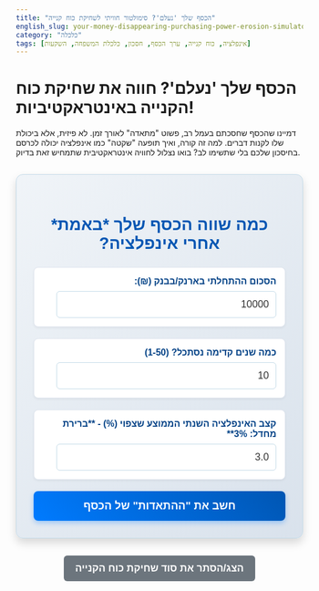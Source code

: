```yaml
---
title: "הכסף שלך 'נעלם'? סימולטור חוויתי לשחיקת כוח קנייה"
english_slug: your-money-disappearing-purchasing-power-erosion-simulator
category: "כלכלה"
tags: [אינפלציה, כוח קנייה, ערך הכסף, חסכון, כלכלת המשפחה, השקעות]
---
```

# הכסף שלך 'נעלם'? חווה את שחיקת כוח הקנייה באינטראקטיביות!
דמיינו שהכסף שחסכתם בעמל רב, פשוט "מתאדה" לאורך זמן. לא פיזית, אלא ביכולת שלו לקנות דברים. למה זה קורה, ואיך תופעה "שקטה" כמו אינפלציה יכולה לכרסם בחיסכון שלכם בלי שתשימו לב? בואו נצלול לחוויה אינטראקטיבית שתמחיש זאת בדיוק.

<div id="simulator-app">
  <h2>כמה שווה הכסף שלך *באמת* אחרי אינפלציה?</h2>
  <div class="input-group">
    <label for="initial-amount">הסכום ההתחלתי בארנק/בבנק (₪):</label>
    <input type="number" id="initial-amount" value="10000" min="100" step="100">
  </div>
  <div class="input-group">
    <label for="number-of-years">כמה שנים קדימה נסתכל? (1-50)</label>
    <input type="number" id="number-of-years" value="10" min="1" max="50" step="1">
  </div>
    <div class="input-group">
    <label for="inflation-rate">קצב האינפלציה השנתי הממוצע שצפוי (%) - **ברירת מחדל: 3%**</label>
    <input type="number" id="inflation-rate" value="3.0" min="0" step="0.1">
  </div>
  <button id="calculate-btn">חשב את "ההתאדות" של הכסף</button>

  <div id="result-area" class="result">
    <h3>המספרים נחשפים:</h3>
    <div class="result-item initial-value">
        <label>התחלת עם:</label>
        <span id="initial-value-display" class="value"></span>
    </div>
    <div class="result-item eroded-value">
        <label>אחרי <span id="years-display"></span> שנים שווה רק:</label>
        <span id="eroded-value-display" class="value eroded"></span>
    </div>
     <div class="result-item erosion-amount">
        <label>סה"כ "נאכל" ע"י האינפלציה:</label>
        <span id="erosion-amount-display" class="value loss"></span>
    </div>
     <div class="result-item erosion-percentage">
        <label>שחיקה באחוזים:</label>
        <span id="erosion-percentage-display" class="value loss"></span>
    </div>
    <div class="result-summary">
        <p>לסיכום: הסכום ההתחלתי שלך של <span id="summary-initial" class="bold"></span> ש"ח, אחרי <span id="summary-years" class="bold"></span> שנים עם אינפלציה שנתית ממוצעת של <span id="summary-inflation" class="bold"></span>%, שווה היום רק <span id="summary-eroded" class="bold"></span> ש"ח במונחי כוח קנייה. **זהו הפסד של <span id="summary-loss-amount" class="bold"></span> ש"ח, שהם <span id="summary-loss-percentage" class="bold"></span>% מכוח הקנייה המקורי!**</p>
    </div>
  </div>
</div>

<style>
  /* כללי */
  #simulator-app, #explanation-section {
    direction: rtl;
    font-family: 'Heebo', sans-serif; /* פונט נעים יותר */
    color: #333;
  }

  #simulator-app {
    background: linear-gradient(135deg, #f0f4f8 0%, #d9e2ec 100%); /* רקע עדין ומעוצב */
    padding: 30px;
    border-radius: 12px;
    max-width: 550px; /* רוחב מקסימלי קצת יותר גדול */
    margin: 30px auto;
    box-shadow: 0 8px 16px rgba(0,0,0,0.15); /* צל משופר */
    border: 1px solid #c3dae8;
  }

  #simulator-app h2 {
    text-align: center;
    color: #0056b3; /* כחול עמוק יותר */
    margin-bottom: 25px;
    font-size: 1.8rem;
    font-weight: 700;
    position: relative; /* בשביל אולי להוסיף אלמנט עיצובי */
  }

  /* קבוצות קלט */
  .input-group {
    margin-bottom: 20px; /* רווח גדול יותר בין קבוצות */
    background-color: #ffffff;
    padding: 15px;
    border-radius: 8px;
    border: 1px solid #e0e6ef;
    box-shadow: 0 2px 4px rgba(0,0,0,0.05);
  }

  .input-group label {
    display: block;
    margin-bottom: 8px; /* רווח מתחת לתווית */
    font-weight: 600; /* משקל פונט עבה יותר */
    color: #004085; /* כחול כהה */
    font-size: 1rem;
  }

  .input-group input[type="number"] {
    width: calc(100% - 24px); /* התאמה לריפוד וגבול */
    padding: 12px;
    border: 1px solid #c3dae8;
    border-radius: 6px; /* פינות עגולות יותר */
    font-size: 1.1rem;
    color: #333;
    transition: border-color 0.3s ease, box-shadow 0.3s ease;
  }

  .input-group input[type="number"]:focus {
    border-color: #007bff; /* הדגשת הפוקוס */
    box-shadow: 0 0 8px rgba(0,123,255,0.2);
    outline: none;
  }

  /* כפתור חישוב */
  #calculate-btn {
    display: block;
    width: 100%;
    padding: 15px;
    background: linear-gradient(45deg, #007bff 0%, #0056b3 100%); /* מעבר צבעים */
    color: white;
    border: none;
    border-radius: 8px; /* פינות עגולות יותר */
    font-size: 1.2rem;
    font-weight: 700;
    cursor: pointer;
    transition: transform 0.2s ease, box-shadow 0.2s ease, opacity 0.3s ease; /* הוספת אנימציות */
    box-shadow: 0 4px 8px rgba(0,123,255,0.3);
  }

  #calculate-btn:hover {
    background: linear-gradient(45deg, #0056b3 0%, #004085 100%);
    box-shadow: 0 6px 12px rgba(0,123,255,0.4);
  }

  #calculate-btn:active {
    transform: scale(0.98); /* אנימציית לחיצה */
    box-shadow: 0 2px 4px rgba(0,123,255,0.3);
  }

  #calculate-btn:disabled {
      opacity: 0.6;
      cursor: not-allowed;
      box-shadow: none;
  }

  /* אזור התוצאות */
  .result {
    margin-top: 30px;
    padding: 25px;
    border: 1px solid #c3dae8;
    border-radius: 10px;
    background-color: #e9ecef; /* רקע בהיר לתוצאות */
    box-shadow: 0 4px 8px rgba(0,0,0,0.1);
    opacity: 0; /* התחלה שקופה לאנימציה */
    transform: translateY(20px); /* התחלה מעט למטה */
    animation: fadeInResult 0.5s ease-out forwards; /* אנימציית כניסה */
    display: none; /* מוסתר בהתחלה ע"י JS */
  }

  @keyframes fadeInResult {
    to {
      opacity: 1;
      transform: translateY(0);
    }
  }


  .result h3 {
    margin-top: 0;
    color: #004085; /* כותרת בולטת */
    border-bottom: 2px solid #c3dae8; /* קו הדגשה */
    padding-bottom: 15px;
    margin-bottom: 20px;
    font-size: 1.5rem;
  }

  .result-item {
      margin-bottom: 15px;
      padding: 10px 0;
      border-bottom: 1px dashed #d0d9e2; /* קו הפרדה עדין */
      display: flex; /* שימוש ב-flexbox לסידור לייבל וערך */
      justify-content: space-between; /* פיזור לייבל וערך לקצוות */
      align-items: center;
  }

   .result-item:last-of-type {
       border-bottom: none; /* הסרת קו הפרדה לאחרון */
       margin-bottom: 0;
   }


  .result-item label {
      font-weight: 600;
      color: #555;
      flex-grow: 1; /* מאפשר ללייבל לגדול */
      margin-inline-end: 15px; /* רווח בין הלייבל לערך */
  }

  .result-item .value {
      font-weight: 700;
      font-size: 1.2rem;
      color: #007bff; /* צבע הדגשה כללי */
  }

  .result-item .value.eroded {
      color: #28a745; /* צבע ירוק לערך הריאלי (מה שנשאר) */
  }

  .result-item .value.loss {
      color: #dc3545; /* צבע אדום להדגשת ההפסד */
      font-size: 1.3rem; /* גודל פונט גדול יותר להפסד */
  }

  .result-summary {
      margin-top: 20px;
      padding-top: 15px;
      border-top: 1px solid #c3dae8;
      font-size: 1.1rem;
      line-height: 1.6;
      color: #333;
  }

  .result-summary .bold {
      font-weight: 700;
      color: #004085;
  }


  /* כפתור הצגת/הסתרת הסבר */
  #toggle-explanation-btn {
    display: block;
    margin: 30px auto;
    padding: 12px 20px;
    background-color: #6c757d;
    color: white;
    border: none;
    border-radius: 6px;
    font-size: 1.1rem;
    cursor: pointer;
    transition: background-color 0.3s ease, transform 0.2s ease;
     font-weight: 600;
  }

  #toggle-explanation-btn:hover {
    background-color: #5a6268;
  }
   #toggle-explanation-btn:active {
    transform: scale(0.98);
  }

  /* אזור ההסבר */
  #explanation-section {
    max-width: 800px;
    margin: 30px auto;
    padding: 30px;
    border: 1px solid #c3dae8;
    border-radius: 12px;
    background-color: #ffffff;
    box-shadow: 0 8px 16px rgba(0,0,0,0.1);
    display: none; /* מוסתר בהתחלה */
    line-height: 1.7; /* מרווח שורות נוח */
  }

  #explanation-section h2 {
    color: #0056b3;
    margin-bottom: 15px;
    font-size: 1.7rem;
    border-bottom: 2px solid #e9ecef;
    padding-bottom: 10px;
  }

  #explanation-section h3 {
    color: #004085;
    margin-top: 25px;
    margin-bottom: 10px;
    font-size: 1.4rem;
  }

  #explanation-section p {
    margin-bottom: 15px;
    color: #555;
  }

  #explanation-section strong {
    color: #000;
    font-weight: 700;
  }

  #explanation-section ul {
      margin-bottom: 15px;
      padding-inline-start: 20px; /* רווח לתבליטים */
  }

   #explanation-section li {
       margin-bottom: 8px;
       color: #555;
   }

   #explanation-section li strong {
       color: #333;
   }

</style>

<button id="toggle-explanation-btn">הצג/הסתר את סוד שחיקת כוח הקנייה</button>

<div id="explanation-section">
  <h2>הסבר מורחב: איך ומדוע הכסף שלכם "מתכווץ"?</h2>

  <h3>מהי אינפלציה? (הסבר פשוט)</h3>
  <p>בלי להיכנס לז'רגון כלכלי מסובך, <strong>אינפלציה</strong> היא פשוט תהליך שבו המחירים של רוב המוצרים והשירותים שאנחנו קונים עולים עם הזמן. חשבו על זה ככה: אם פעם יכולתם לקנות עם 10 ש"ח סלסלת עגבניות, ועם השנים אותה סלסלה עולה 12 ש"ח, אז ה-10 ש"ח שלכם שווים היום פחות מבחינת כמה עגבניות הם יכולים לקנות. זוהי שחיקת כוח קנייה, והאינפלציה היא הגורם העיקרי לה.</p>

  <h3>איך מודדים את התופעה? (מדד המחירים לצרכן)</h3>
  <p>כדי לדעת בכמה המחירים עלו, יש לנו כלי שנקרא <strong>מדד המחירים לצרכן</strong>. זהו בעצם סל קניות "ממוצע" של משפחה ישראלית (שכולל הכל מדיור ותחבורה ועד מזון וביגוד). הלשכה המרכזית לסטטיסטיקה (למ"ס) עוקבת אחרי המחירים של הפריטים בסל הזה מדי חודש, והשינוי באחוזים במחיר הכולל של הסל הוא שיעור האינפלציה. המספרים שמתפרסמים הם מדד חשוב לכלכלת המדינה ולכיס שלכם.</p>

  <h3>הקשר הישיר: אינפלציה = פגיעה בכוח הקנייה</h3>
  <p>כשמדד המחירים לצרכן עולה (כלומר, יש אינפלציה), ה-100 ש"ח שיש לכם בכיס או בבנק יכולים לקנות פחות פריטים מאשר בעבר. זה לא שהשטר של 100 ש"ח השתנה, אלא שהמוצרים שמסביב התייקרו. היכולת של הכסף שלכם "לקנות" דברים יורדת – זו בדיוק <strong>שחיקת כוח הקנייה</strong>. אינפלציה גבוהה היא כמו תולעת שנוגסת בערך של הכסף שלכם בקצב מהיר יותר.</p>

  <h3>דוגמה מהחיים (עם מספרים):</h3>
  <p>נניח לפני 10 שנים חסכתם 10,000 ש"ח. אם במהלך העשור הזה האינפלציה הממוצעת הייתה 3% לשנה, זה אומר שהמחירים עלו בסך הכל בכ-34.4% (זה חישוב מורכב של ריבית דריבית על המחירים). כדי לקנות היום את מה שיכולתם לקנות אז ב-10,000 ש"ח, הייתם צריכים היום כ-13,440 ש"ח! 10,000 השקלים ששמורים לכם בצד שווים היום מבחינת כוח קנייה רק כ-7,440 ש"ח (10,000 חלקי 1.344). הפסדתם 2,560 ש"ח מכוח הקנייה המקורי, פשוט כי הכסף ישב ללא תזוזה ריאלית.</p>

  <h3>מי מרגיש את זה הכי הרבה?</h3>
  <p>שחיקת כוח הקנייה פוגעת במיוחד בקבוצות הבאות:</p>
  <ul>
    <li><strong>אנשים שחוסכים "מתחת לבלטות" או בחשבון עו"ש:</strong> כסף שאינו מושקע או צמוד למדד מאבד מערכו הכי מהר.</li>
    <li><strong>בעלי שכר קבוע:</strong> אם המשכורת שלכם לא עולה בקצב לפחות כמו האינפלציה, בפועל כוח הקנייה שלכם יורד ואתם יכולים לקנות פחות עם אותה משכורת.</li>
    <li><strong>פנסיונרים עם קצבאות לא צמודות:</strong> ערך הפנסיה עלול להישחק משמעותית לאורך שנים רבות של פרישה.</li>
    <li><strong>מי שמלווה כסף בריבית קבועה נמוכה מהאינפלציה:</strong> הכסף שמקבלים בחזרה שווה פחות ממה שהושקע.</li>
  </ul>

  <h3>אז מה אפשר לעשות? (כלים להתמודדות)</h3>
  <p>אי אפשר לבטל את האינפלציה, אבל אפשר להתמודד איתה:</p>
  <ul>
    <li>**השקעה:** השקעת הכסף בנכסים כמו מניות, נדל"ן, או קרנות נאמנות, שיש להם פוטנציאל לגדול בקצב גבוה מהאינפלציה.</li>
    <li>**חסכונות צמודים למדד:** קיימים פיקדונות ותוכניות חיסכון בבנקים ובתי השקעות שהתשואה שלהם צמודה למדד המחירים לצרכן, לפעמים בתוספת ריבית קטנה, ושומרים על ערך הכסף.</li>
    <li>**הצמדה בחוזים:** בונוסים, שכר דירה, או חוזים אחרים שכוללים מנגנון הצמדה למדד כדי לשמור על ערכם הריאלי.</li>
  </ul>

  <h3>למה כל זה חשוב לכם?</h3>
  <p>הבנת השפעת האינפלציה היא אבן יסוד לתכנון פיננסי נכון. היא מבהירה מדוע חשוב לא להשאיר סכומים גדולים בעו"ש לאורך זמן, מעודדת לחשוב על השקעות מושכלות או מסלולי חיסכון שמגנים על ערך הכסף, ומאפשרת לכם לשמור על עתיד פיננסי יציב יותר.</p>
</div>

<script>
  document.getElementById('calculate-btn').addEventListener('click', function() {
    const initialAmount = parseFloat(document.getElementById('initial-amount').value);
    const numberOfYears = parseInt(document.getElementById('number-of-years').value);
    const inflationRate = parseFloat(document.getElementById('inflation-rate').value) / 100;
    const resultArea = document.getElementById('result-area');

    // Input validation with improved message
    if (isNaN(initialAmount) || initialAmount <= 0) {
        alert('אנא הכנס סכום כסף התחלתי חוקי וחיובי.');
        return;
    }
     if (isNaN(numberOfYears) || numberOfYears <= 0 || numberOfYears > 50) {
        alert('אנא הכנס מספר שנים חוקי בין 1 ל-50.');
        return;
    }
     if (isNaN(inflationRate) || inflationRate < 0) {
        alert('אנא הכנס שיעור אינפלציה חוקי (0 או יותר).');
        return;
    }


    // Disable button and indicate processing
    const calculateBtn = document.getElementById('calculate-btn');
    calculateBtn.disabled = true;
    calculateBtn.innerText = 'מחשב...';
    resultArea.style.opacity = 0; // Start fade out for previous results

    // Small delay to allow button state change and visual reset before calculation
    setTimeout(() => {
        // Calculate the cumulative inflation factor
        // Formula: (1 + rate)^years
        const cumulativeInflationFactor = Math.pow(1 + inflationRate, numberOfYears);

        // Calculate the real value after inflation
        // Real Value = Initial Amount / Cumulative Inflation Factor
        const erodedValue = initialAmount / cumulativeInflationFactor;

        // Calculate the erosion amount
        const erosionAmount = initialAmount - erodedValue;

        // Calculate the erosion percentage
        // Percentage = (Erosion Amount / Initial Amount) * 100
        const erosionPercentage = (erosionAmount / initialAmount) * 100;

        // --- Display Results ---
        // Show the result area if it was hidden
        resultArea.style.display = 'block';

        // Populate individual result items
        document.getElementById('initial-value-display').innerText = `${initialAmount.toLocaleString('he-IL', { minimumFractionDigits: 0, maximumFractionDigits: 2 })} ₪`;
        document.getElementById('years-display').innerText = numberOfYears;
        document.getElementById('eroded-value-display').innerText = `${erodedValue.toLocaleString('he-IL', { minimumFractionDigits: 0, maximumFractionDigits: 2 })} ₪`;
        document.getElementById('erosion-amount-display').innerText = `${erosionAmount.toLocaleString('he-IL', { minimumFractionDigits: 0, maximumFractionDigits: 2 })} ₪`;
        document.getElementById('erosion-percentage-display').innerText = `${erosionPercentage.toFixed(2)}%`;

        // Populate summary text
        document.getElementById('summary-initial').innerText = initialAmount.toLocaleString('he-IL', { minimumFractionDigits: 0, maximumFractionDigits: 2 });
         document.getElementById('summary-years').innerText = numberOfYears;
         document.getElementById('summary-inflation').innerText = (inflationRate * 100).toFixed(1);
         document.getElementById('summary-eroded').innerText = erodedValue.toLocaleString('he-IL', { minimumFractionDigits: 0, maximumFractionDigits: 2 });
         document.getElementById('summary-loss-amount').innerText = erosionAmount.toLocaleString('he-IL', { minimumFractionDigits: 0, maximumFractionDigits: 2 });
         document.getElementById('summary-loss-percentage').innerText = erosionPercentage.toFixed(2);


        // Trigger fade-in animation
        resultArea.style.opacity = 1;
        resultArea.style.transform = 'translateY(0)';


        // Re-enable button and reset text after results displayed
         calculateBtn.disabled = false;
         calculateBtn.innerText = 'חשב את "ההתאדות" של הכסף';

    }, 100); // Short delay


  });

  // Initially hide the result area
  document.getElementById('result-area').style.display = 'none';


  // Toggle explanation section visibility
  document.getElementById('toggle-explanation-btn').addEventListener('click', function() {
    const explanationSection = document.getElementById('explanation-section');
    const button = this; // Reference to the button itself
    const isHidden = explanationSection.style.display === 'none' || explanationSection.style.display === '';

    if (isHidden) {
      explanationSection.style.display = 'block';
      // Optional: Change button text
      // button.innerText = 'הסתר הסבר על שחיקת כוח קנייה';
    } else {
      explanationSection.style.display = 'none';
       // Optional: Change button text
       // button.innerText = 'הצג הסבר על שחיקת כוח קנייה';
    }
  });

   // Add event listeners for input changes to provide live feedback or clear results?
   // For this simple example, maybe clear results area on any input change.
    const inputs = document.querySelectorAll('#simulator-app input');
    inputs.forEach(input => {
        input.addEventListener('input', () => {
            const resultArea = document.getElementById('result-area');
            // resultArea.style.display = 'none'; // Hide completely
            resultArea.style.opacity = 0; // Just fade out
             resultArea.style.transform = 'translateY(20px)';
        });
    });


</script>
```